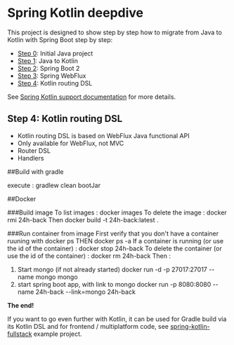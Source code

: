 # Spring Kotlin deepdive

This project is designed to show step by step how to migrate from Java to Kotlin with
Spring Boot step by step:
 * [Step 0](https://github.com/sdeleuze/spring-kotlin-deepdive/): Initial Java project
 * [Step 1](https://github.com/sdeleuze/spring-kotlin-deepdive/tree/step1): Java to Kotlin
 * [Step 2](https://github.com/sdeleuze/spring-kotlin-deepdive/tree/step2): Spring Boot 2
 * [Step 3](https://github.com/sdeleuze/spring-kotlin-deepdive/tree/step3): Spring WebFlux
 * [Step 4](https://github.com/sdeleuze/spring-kotlin-deepdive/tree/step4): Kotlin routing DSL
 
See [Spring Kotlin support documentation](https://docs.spring.io/spring/docs/current/spring-framework-reference/languages.html#kotlin) for more details.
 
## Step 4: Kotlin routing DSL

* Kotlin routing DSL is based on WebFlux Java functional API
* Only available for WebFlux, not MVC
* Router DSL
* Handlers

##Build with gradle

execute :
gradlew clean bootJar

##Docker

###Build image
To list images :
docker images
To delete the image :
docker rmi 24h-back
Then
docker build -t 24h-back:latest .

###Run container from image
First verify that you don't have a container ruuning with
docker ps THEN docker ps -a
If a container is running (or use the id of the container) :
docker stop 24h-back
To delete the container (or use the id of the container) :
docker rm 24h-back
Then :
1) Start mongo (if not already started)
docker run -d -p 27017:27017 --name mongo mongo
2) start spring boot app, with link to mongo
docker run -p 8080:8080 --name 24h-back --link=mongo 24h-back

**The end!**

If you want to go even further with Kotlin, it can be used for Gradle build via its Kotlin
DSL and for frontend / multiplatform code, see [spring-kotlin-fullstack](https://github.com/sdeleuze/spring-kotlin-fullstack)
example project.

